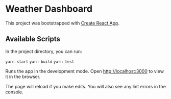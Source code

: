 # Weather Dashboard

This project was bootstrapped with [Create React App](https://github.com/facebook/create-react-app).

## Available Scripts

In the project directory, you can run:

`yarn start`
`yarn build`
`yarn test`

Runs the app in the development mode.
Open [http://localhost:3000](http://localhost:3000) to view it in the browser.

The page will reload if you make edits.
You will also see any lint errors in the console.
